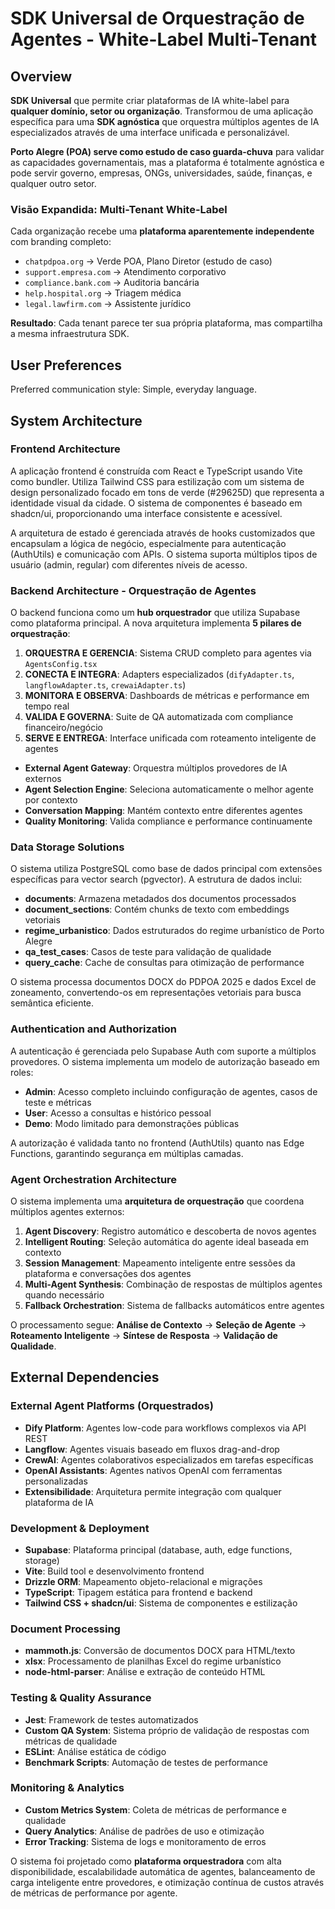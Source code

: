 # SDK Universal de Orquestração de Agentes - White-Label Multi-Tenant

## Overview

**SDK Universal** que permite criar plataformas de IA white-label para **qualquer domínio, setor ou organização**. Transformou de uma aplicação específica para uma **SDK agnóstica** que orquestra múltiplos agentes de IA especializados através de uma interface unificada e personalizável.

**Porto Alegre (POA) serve como estudo de caso guarda-chuva** para validar as capacidades governamentais, mas a plataforma é totalmente agnóstica e pode servir governo, empresas, ONGs, universidades, saúde, finanças, e qualquer outro setor.

### Visão Expandida: Multi-Tenant White-Label

Cada organização recebe uma **plataforma aparentemente independente** com branding completo:
- `chatpdpoa.org` → Verde POA, Plano Diretor (estudo de caso)
- `support.empresa.com` → Atendimento corporativo
- `compliance.bank.com` → Auditoria bancária  
- `help.hospital.org` → Triagem médica
- `legal.lawfirm.com` → Assistente jurídico

**Resultado**: Cada tenant parece ter sua própria plataforma, mas compartilha a mesma infraestrutura SDK.

## User Preferences

Preferred communication style: Simple, everyday language.

## System Architecture

### Frontend Architecture
A aplicação frontend é construída com React e TypeScript usando Vite como bundler. Utiliza Tailwind CSS para estilização com um sistema de design personalizado focado em tons de verde (#29625D) que representa a identidade visual da cidade. O sistema de componentes é baseado em shadcn/ui, proporcionando uma interface consistente e acessível.

A arquitetura de estado é gerenciada através de hooks customizados que encapsulam a lógica de negócio, especialmente para autenticação (AuthUtils) e comunicação com APIs. O sistema suporta múltiplos tipos de usuário (admin, regular) com diferentes níveis de acesso.

### Backend Architecture - Orquestração de Agentes
O backend funciona como um **hub orquestrador** que utiliza Supabase como plataforma principal. A nova arquitetura implementa **5 pilares de orquestração**:

1. **ORQUESTRA E GERENCIA**: Sistema CRUD completo para agentes via `AgentsConfig.tsx`
2. **CONECTA E INTEGRA**: Adapters especializados (`difyAdapter.ts`, `langflowAdapter.ts`, `crewaiAdapter.ts`) 
3. **MONITORA E OBSERVA**: Dashboards de métricas e performance em tempo real
4. **VALIDA E GOVERNA**: Suite de QA automatizada com compliance financeiro/negócio  
5. **SERVE E ENTREGA**: Interface unificada com roteamento inteligente de agentes

- **External Agent Gateway**: Orquestra múltiplos provedores de IA externos
- **Agent Selection Engine**: Seleciona automaticamente o melhor agente por contexto
- **Conversation Mapping**: Mantém contexto entre diferentes agentes
- **Quality Monitoring**: Valida compliance e performance continuamente

### Data Storage Solutions
O sistema utiliza PostgreSQL como base de dados principal com extensões específicas para vector search (pgvector). A estrutura de dados inclui:

- **documents**: Armazena metadados dos documentos processados
- **document_sections**: Contém chunks de texto com embeddings vetoriais
- **regime_urbanistico**: Dados estruturados do regime urbanístico de Porto Alegre
- **qa_test_cases**: Casos de teste para validação de qualidade
- **query_cache**: Cache de consultas para otimização de performance

O sistema processa documentos DOCX do PDPOA 2025 e dados Excel de zoneamento, convertendo-os em representações vetoriais para busca semântica eficiente.

### Authentication and Authorization
A autenticação é gerenciada pelo Supabase Auth com suporte a múltiplos provedores. O sistema implementa um modelo de autorização baseado em roles:

- **Admin**: Acesso completo incluindo configuração de agentes, casos de teste e métricas
- **User**: Acesso a consultas e histórico pessoal
- **Demo**: Modo limitado para demonstrações públicas

A autorização é validada tanto no frontend (AuthUtils) quanto nas Edge Functions, garantindo segurança em múltiplas camadas.

### Agent Orchestration Architecture
O sistema implementa uma **arquitetura de orquestração** que coordena múltiplos agentes externos:

1. **Agent Discovery**: Registro automático e descoberta de novos agentes
2. **Intelligent Routing**: Seleção automática do agente ideal baseada em contexto
3. **Session Management**: Mapeamento inteligente entre sessões da plataforma e conversações dos agentes
4. **Multi-Agent Synthesis**: Combinação de respostas de múltiplos agentes quando necessário
5. **Fallback Orchestration**: Sistema de fallbacks automáticos entre agentes

O processamento segue: **Análise de Contexto** → **Seleção de Agente** → **Roteamento Inteligente** → **Síntese de Resposta** → **Validação de Qualidade**.

## External Dependencies

### External Agent Platforms (Orquestrados)
- **Dify Platform**: Agentes low-code para workflows complexos via API REST
- **Langflow**: Agentes visuais baseado em fluxos drag-and-drop  
- **CrewAI**: Agentes colaborativos especializados em tarefas específicas
- **OpenAI Assistants**: Agentes nativos OpenAI com ferramentas personalizadas
- **Extensibilidade**: Arquitetura permite integração com qualquer plataforma de IA

### Development & Deployment
- **Supabase**: Plataforma principal (database, auth, edge functions, storage)
- **Vite**: Build tool e desenvolvimento frontend
- **Drizzle ORM**: Mapeamento objeto-relacional e migrações
- **TypeScript**: Tipagem estática para frontend e backend
- **Tailwind CSS + shadcn/ui**: Sistema de componentes e estilização

### Document Processing
- **mammoth.js**: Conversão de documentos DOCX para HTML/texto
- **xlsx**: Processamento de planilhas Excel do regime urbanístico
- **node-html-parser**: Análise e extração de conteúdo HTML

### Testing & Quality Assurance
- **Jest**: Framework de testes automatizados
- **Custom QA System**: Sistema próprio de validação de respostas com métricas de qualidade
- **ESLint**: Análise estática de código
- **Benchmark Scripts**: Automação de testes de performance

### Monitoring & Analytics
- **Custom Metrics System**: Coleta de métricas de performance e qualidade
- **Query Analytics**: Análise de padrões de uso e otimização
- **Error Tracking**: Sistema de logs e monitoramento de erros

O sistema foi projetado como **plataforma orquestradora** com alta disponibilidade, escalabilidade automática de agentes, balanceamento de carga inteligente entre provedores, e otimização contínua de custos através de métricas de performance por agente.
